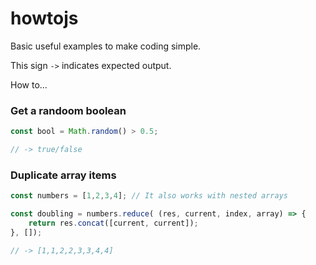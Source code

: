 # howtojs

Basic useful examples to make coding simple.

This sign `->` indicates expected output.

How to...

### Get a randoom boolean

```javascript
const bool = Math.random() > 0.5;

// -> true/false
```

### Duplicate array items

```javascript
const numbers = [1,2,3,4]; // It also works with nested arrays

const doubling = numbers.reduce( (res, current, index, array) => {
    return res.concat([current, current]);
}, []);

// -> [1,1,2,2,3,3,4,4] 

```